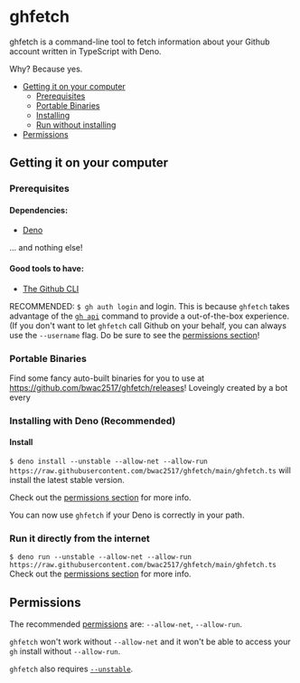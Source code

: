 # ghfetch
 
ghfetch is a command-line tool to fetch information about your Github account written in TypeScript with Deno.

Why? Because yes.

- [Getting it on your computer](https://github.com/bwac2517/ghfetch#getting-it-on-your-computer)
  - [Prerequisites](https://github.com/bwac2517/ghfetch#Prerequisites)
  - [Portable Binaries](https://github.com/bwac2517/ghfetch#portable-binaries)
  - [Installing](https://github.com/bwac2517/ghfetch#installing-with-deno-recommended)
  - [Run without installing](https://github.com/bwac2517/ghfetch#run-it-directly-from-the-internet)
- [Permissions](https://github.com/bwac2517/ghfetch#permissions)

## Getting it on your computer

### Prerequisites

#### Dependencies:
 - [Deno](https://deno.land/#installation)

... and nothing else!

#### Good tools to have:
 - [The Github CLI](https://cli.github.com/)

RECOMMENDED: `$ gh auth login` and login. This is because `ghfetch` takes advantage of the [`gh api`](https://cli.github.com/manual/gh_api) command to provide a out-of-the-box experience. (If you don't want to let `ghfetch` call Github on your behalf, you can always use the `--username` flag. Do be sure to see the [permissions section](https://github.com/bwac2517/ghfetch#permissions)!

### Portable Binaries

Find some fancy auto-built binaries for you to use at https://github.com/bwac2517/ghfetch/releases!
Loveingly created by a bot every

### Installing with Deno (Recommended)

#### Install

`$ deno install --unstable --allow-net --allow-run https://raw.githubusercontent.com/bwac2517/ghfetch/main/ghfetch.ts` will install the latest stable version.

Check out the [permissions section](https://github.com/bwac2517/ghfetch#permissions) for more info.

You can now use `ghfetch` if your Deno is correctly in your path.

### Run it directly from the internet

`$ deno run --unstable --allow-net --allow-run https://raw.githubusercontent.com/bwac2517/ghfetch/main/ghfetch.ts`
Check out the [permissions section](https://github.com/bwac2517/ghfetch#permissions) for more info.

## Permissions

The recommended [permissions](https://deno.land/manual@v1.9.0/getting_started/permissions) are: `--allow-net`, `--allow-run`.

`ghfetch` won't work without `--allow-net` and it won't be able to access your `gh` install without `--allow-run`.

`ghfetch` also requires [`--unstable`](https://deno.land/manual@v1.9.0/examples/os_signals#concepts).
